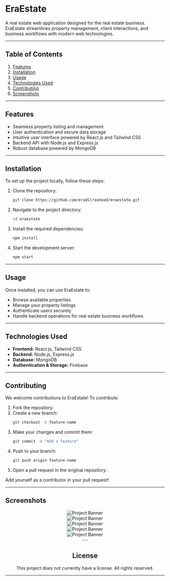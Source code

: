 # EraEstate

A real estate web application designed for the real estate business. EraEstate streamlines property management, client interactions, and business workflows with modern web technologies.

---

## Table of Contents
1. [Features](#features)
2. [Installation](#installation)
3. [Usage](#usage)
4. [Technologies Used](#technologies-used)
5. [Contributing](#contributing)
6. [Screenshots](#screenshots)

---

## Features
- Seamless property listing and management
- User authentication and secure data storage
- Intuitive user interface powered by React.js and Tailwind CSS
- Backend API with Node.js and Express.js
- Robust database powered by MongoDB

---

## Installation

To set up the project locally, follow these steps:

1. Clone the repository:
   ```bash
   git clone https://github.com/eradilrasheed/eraestate.git
   ```

2. Navigate to the project directory:
   ```bash
   cd eraestate
   ```

3. Install the required dependencies:
   ```bash
   npm install
   ```

4. Start the development server:
   ```bash
   npm start
   ```

---

## Usage

Once installed, you can use EraEstate to:
- Browse available properties
- Manage your property listings
- Authenticate users securely
- Handle backend operations for real estate business workflows

---

## Technologies Used

- **Frontend:** React.js, Tailwind CSS
- **Backend:** Node.js, Express.js
- **Database:** MongoDB
- **Authentication & Storage:** Firebase

---

## Contributing

We welcome contributions to EraEstate! To contribute:
1. Fork the repository.
2. Create a new branch:
   ```bash
   git checkout -b feature-name
   ```
3. Make your changes and commit them:
   ```bash
   git commit -m "Add a feature"
   ```
4. Push to your branch:
   ```bash
   git push origin feature-name
   ```
5. Open a pull request in the original repository.

Add yourself as a contributor in your pull request!

---

## Screenshots

<div align="center">
      <img src="https://res.cloudinary.com/dr5kn8993/image/upload/v1737575765/medico/home_wl62yg.png" alt="Project Banner">
<div>

  <div align="center">
      <img src="https://res.cloudinary.com/dr5kn8993/image/upload/v1737575764/medico/recent_swhvsz.png" alt="Project Banner">

  <div>

  <div align="center">
      <img src="https://res.cloudinary.com/dr5kn8993/image/upload/v1737575763/medico/signin_g5ozwx.png" alt="Project Banner">

  <div>
     <div align="center">
      <img src="https://res.cloudinary.com/dr5kn8993/image/upload/v1737575763/medico/profile_cw3lmo.png" alt="Project Banner">

  <div>
     <div align="center">
      <img src="https://res.cloudinary.com/dr5kn8993/image/upload/v1737575763/medico/create_tzseoe.png" alt="Project Banner">

  <div>
---

## License

This project does not currently have a license. All rights reserved.

---

